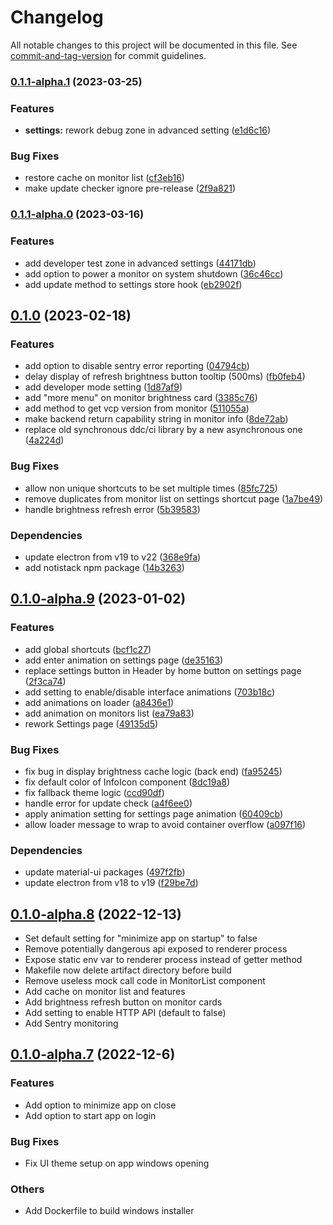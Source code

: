 # Changelog

All notable changes to this project will be documented in this file. See [commit-and-tag-version](https://github.com/absolute-version/commit-and-tag-version) for commit guidelines.

### [0.1.1-alpha.1](https://github.com/super-bunny/lumos/releases/tag/v0.1.1-alpha.1) (2023-03-25)


### Features

* **settings:** rework debug zone in advanced setting ([e1d6c16](https://github.com/super-bunny/lumos/commit/e1d6c16b05d6b7fd83c0989326036ea3b132868d))


### Bug Fixes

* restore cache on monitor list ([cf3eb16](https://github.com/super-bunny/lumos/commit/cf3eb163def720c1e2ecb93102c557497e12a2a2))
* make update checker ignore pre-release ([2f9a821](https://github.com/super-bunny/lumos/commit/2f9a8219e1b15df6532ee2f1b6848e3b3fb7fc0d))

### [0.1.1-alpha.0](https://github.com/super-bunny/lumos/releases/tag/v0.1.1-alpha.0) (2023-03-16)


### Features

* add developer test zone in advanced settings ([44171db](https://github.com/super-bunny/lumos/commit/44171dbcdcd6015786d3ea433d01e2a435741e1e))
* add option to power a monitor on system shutdown  ([36c46cc](https://github.com/super-bunny/lumos/commit/36c46cc107b902bc68dcf329a79d6bc61a220e77))
* add update method to settings store hook ([eb2902f](https://github.com/super-bunny/lumos/commit/eb2902f39c622ea29fefe45e32aa26a00379af43))

## [0.1.0](https://github.com/super-bunny/lumos/releases/tag/v0.1.0) (2023-02-18)


### Features

* add option to disable sentry error reporting ([04794cb](https://github.com/super-bunny/lumos/commit/04794cb2e5bbe34aaae1fe6e4b1d52ee485372c8))
* delay display of refresh brightness button tooltip (500ms) ([fb0feb4](https://github.com/super-bunny/lumos/commit/fb0feb4951d88bc94ba1da1ac3d00e95478585ac))
* add developer mode setting ([1d87af9](https://github.com/super-bunny/lumos/commit/1d87af9817aab452d3ef7866366bba8d77012b53))
* add "more menu" on monitor brightness card ([3385c76](https://github.com/super-bunny/lumos/commit/3385c76e090146b28b1f56a288c50866cc858119))
* add method to get vcp version from monitor ([511055a](https://github.com/super-bunny/lumos/commit/511055a4e28ed0427132df4bcba7d6c72961c253))
* make backend return capability string in monitor info ([8de72ab](https://github.com/super-bunny/lumos/commit/8de72abbe490de4b1e52b6e0d2a90cd0272027b6))
* replace old synchronous ddc/ci library by a new asynchronous
  one ([4a224d](https://github.com/super-bunny/lumos/commit/4a224de85386c3ddda28d4adde138f6726688799))


### Bug Fixes

* allow non unique shortcuts to be set multiple times ([85fc725](https://github.com/super-bunny/lumos/commit/85fc725fd5f4b82501250d01f2b7d4278b5a566a))
* remove duplicates from monitor list on settings shortcut page  ([1a7be49](https://github.com/super-bunny/lumos/commit/1a7be496d2ab43052ac71a85f111428a7d3e99aa))
* handle brightness refresh error  ([5b39583](https://github.com/super-bunny/lumos/commit/5b395839ad4f9e2d1821a2e56d9cf7366f34a99e))


### Dependencies

* update electron from v19 to v22 ([368e9fa](https://github.com/super-bunny/lumos/commit/368e9fa4d61f807d970477026198370949015377))
* add notistack npm package ([14b3263](https://github.com/super-bunny/lumos/commit/14b32639a9b63ee06c2e6143afb0954681d911ff))

## [0.1.0-alpha.9](https://github.com/super-bunny/lumos/releases/tag/v0.1.0-alpha.9) (2023-01-02)


### Features

* add global shortcuts ([bcf1c27](https://github.com/super-bunny/lumos/commit/bcf1c276e4cbcbdd95130ac78f6960b60441793c))
* add enter animation on settings page ([de35163](https://github.com/super-bunny/lumos/commit/de351635770293d39219dec7f398a6f638194d9b))
* replace settings button in Header by home button on settings page ([2f3ca74](https://github.com/super-bunny/lumos/commit/2f3ca740d016f6aeb8ebf8a5df74389c44968ec6))
* add setting to enable/disable interface animations ([703b18c](https://github.com/super-bunny/lumos/commit/703b18ca6f4c819439b3a51cbbcbd1a7f29ae435))
* add animations on loader ([a8436e1](https://github.com/super-bunny/lumos/commit/a8436e18f9cede8d7ff8030ebab34c50d8f1756a))
* add animation on monitors list ([ea79a83](https://github.com/super-bunny/lumos/commit/ea79a836690c8e36e0cef9eb5c9feecdc7c278b9))
* rework Settings page ([49135d5](https://github.com/super-bunny/lumos/commit/49135d5a58f05b54ab4e1b7abddce2eec31549ea))


### Bug Fixes

* fix bug in display brightness cache logic (back end) ([fa95245](https://github.com/super-bunny/lumos/commit/fa95245d165439079d12c10f419b4b42c0891755))
* fix default color of InfoIcon component ([8dc19a8](https://github.com/super-bunny/lumos/commit/8dc19a84804c241214c5bdce6eb63e4d8191e08c))
* fix fallback theme logic ([ccd90df](https://github.com/super-bunny/lumos/commit/ccd90df2b6ab8fc5ce5dd7ef17a02dc9f40ef4c6))
* handle error for update check ([a4f6ee0](https://github.com/super-bunny/lumos/commit/a4f6ee0c17743847e683bb4a0fc2904e4df22a1b))
* apply animation setting for settings page animation ([60409cb](https://github.com/super-bunny/lumos/commit/60409cb894974ebd84e8b9e1e09fcfefacf19b3f))
* allow loader message to wrap to avoid container overflow ([a097f16](https://github.com/super-bunny/lumos/commit/a097f16fc33dd7be769b289c53e2a18a1774cb60))

### Dependencies

* update material-ui packages  ([497f2fb](https://github.com/super-bunny/lumos/commit/497f2fb3749f30f118badeb56544cbcbac14d519))
* update electron from v18 to v19 ([f29be7d](https://github.com/super-bunny/lumos/commit/f29be7d0c69a3e09740b2fca910c559f20caae63))

## [0.1.0-alpha.8](https://github.com/super-bunny/lumos/releases/tag/v0.1.0-alpha.8) (2022-12-13)

- Set default setting for "minimize app on startup" to false
- Remove potentially dangerous api exposed to renderer process
- Expose static env var to renderer process instead of getter method
- Makefile now delete artifact directory before build
- Remove useless mock call code in MonitorList component
- Add cache on monitor list and features
- Add brightness refresh button on monitor cards
- Add setting to enable HTTP API (default to false)
- Add Sentry monitoring

## [0.1.0-alpha.7](https://github.com/super-bunny/lumos/releases/tag/v0.1.0-alpha.7) (2022-12-6)

### Features

- Add option to minimize app on close
- Add option to start app on login

### Bug Fixes

- Fix UI theme setup on app windows opening

### Others

- Add Dockerfile to build windows installer